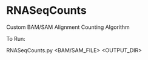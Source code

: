 # RNASeqCounts
Custom BAM/SAM Alignment Counting Algorithm

To Run:

RNASeqCounts.py <BAM/SAM_FILE> <OUTPUT_DIR>
